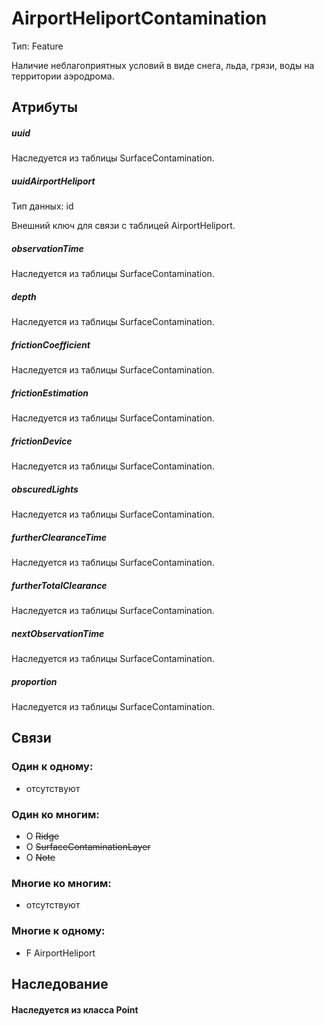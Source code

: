 AirportHeliportContamination
====
Тип: Feature

Наличие неблагоприятных условий в виде снега, льда, грязи, воды на территории аэродрома.

## Атрибуты

##### uuid

Наследуется из таблицы SurfaceContamination.

##### uuidAirportHeliport
Тип данных: id

Внешний ключ для связи с таблицей AirportHeliport.

##### observationTime

Наследуется из таблицы SurfaceContamination.

##### depth

Наследуется из таблицы SurfaceContamination.

##### frictionCoefficient

Наследуется из таблицы SurfaceContamination.

##### frictionEstimation

Наследуется из таблицы SurfaceContamination.

##### frictionDevice

Наследуется из таблицы SurfaceContamination.

##### obscuredLights

Наследуется из таблицы SurfaceContamination.

##### furtherClearanceTime

Наследуется из таблицы SurfaceContamination.

##### furtherTotalClearance

Наследуется из таблицы SurfaceContamination.

##### nextObservationTime

Наследуется из таблицы SurfaceContamination.

##### proportion

Наследуется из таблицы SurfaceContamination.


## Связи

### Один к одному:

- отсутствуют

### Один ко многим:
- O ~~Ridge~~
- O ~~SurfaceContaminationLayer~~
- O ~~Note~~

### Многие ко многим:

- отсутствуют

### Многие к одному:

- F AirportHeliport


## Наследование

#### Наследуется из класса Point